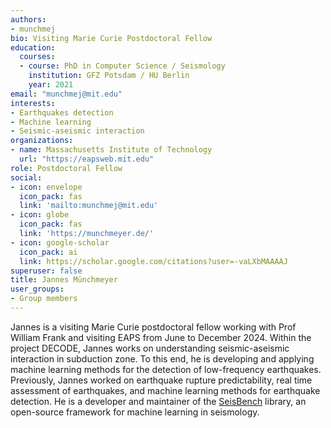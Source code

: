 ```yaml
---
authors:
- munchmej
bio: Visiting Marie Curie Postdoctoral Fellow
education:
  courses:
  - course: PhD in Computer Science / Seismology
    institution: GFZ Potsdam / HU Berlin
    year: 2021
email: "munchmej@mit.edu"
interests:
- Earthquakes detection
- Machine learning
- Seismic-aseismic interaction
organizations:
- name: Massachusetts Institute of Technology 
  url: "https://eapsweb.mit.edu"
role: Postdoctoral Fellow
social:
- icon: envelope
  icon_pack: fas
  link: 'mailto:munchmej@mit.edu'
- icon: globe
  icon_pack: fas
  link: 'https://munchmeyer.de/'
- icon: google-scholar
  icon_pack: ai
  link: https://scholar.google.com/citations?user=-vaLXbMAAAAJ
superuser: false
title: Jannes Münchmeyer
user_groups:
- Group members
---
```


Jannes is a visiting Marie Curie postdoctoral fellow working with Prof William Frank and visiting EAPS from June to December 2024.
Within the project DECODE, Jannes works on understanding seismic-aseismic interaction in subduction zone.
To this end, he is developing and applying machine learning methods for the detection of low-frequency earthquakes.
Previously, Jannes worked on earthquake rupture predictability, real time assessment of earthquakes, and machine learning methods for earthquake detection.
He is a developer and maintainer of the [SeisBench](https://github.com/seisbench/seisbench) library, an open-source framework for machine learning in seismology. 

